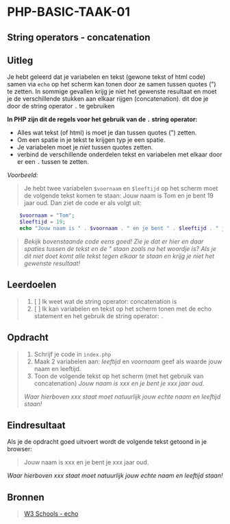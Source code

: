 # PHP-BASIC-TAAK-01
## String operators - concatenation
## Uitleg
Je hebt geleerd dat je variabelen en tekst (gewone tekst of html code) samen via `echo` op het scherm kan tonen door ze samen tussen quotes (") te zetten. In sommige gevallen krijg je niet het gewenste resultaat en moet je de verschillende stukken aan elkaar rijgen (concatenation). dit doe je door de string operator `.` te gebruiken

**In PHP zijn dit de regels voor het gebruik van de `.` string operator:**
* Alles wat tekst (of html) is moet je dan tussen quotes (") zetten.
* Om een spatie in je tekst te krijgen typ je een spatie.
* Je variabelen moet je _niet_ tussen quotes zetten.
* verbind de verschillende onderdelen tekst en variabelen met elkaar door er een `.` tussen te zetten.

_Voorbeeld:_  
>Je hebt twee variabelen `$voornaam` en `$leeftijd` op het scherm moet de volgende tekst komen te staan: Jouw naam is Tom en je bent 19 jaar oud. Dan ziet de code er als volgt uit:
```php
    $voornaam = "Tom";
    $leeftijd = 19;
    echo "Jouw naam is " . $voornaam . " en je bent " . $leeftijd . " jaar oud.";
```
>_Bekijk bovenstaande code eens goed! Zie je dat er hier en daar spaties tussen de tekst en de " staan zoals na het woordje is? Als je dit niet doet komt alle tekst tegen elkaar te staan en krijg je niet het gewenste resultaat!_
>
## Leerdoelen
>1. [ ] Ik weet wat de string operator: concatenation is
>2. [ ] Ik kan variabelen en tekst op het scherm tonen met de echo statement en het gebruik de string operator: `.`

## Opdracht
>1. Schrijf je code in `index.php`
>2. Maak 2 variabelen aan: _leeftijd_ en _voornaam_ geef als waarde jouw naam en leeftijd.
>3. Toon de volgende tekst op het scherm (met het gebruik van concatenation) _Jouw naam is xxx en je bent je xxx jaar oud._
>
>_Waar hierboven xxx staat moet natuurlijk jouw echte naam en leeftijd staan!_

## Eindresultaat
Als je de opdracht goed uitvoert wordt de volgende tekst getoond in je browser: 
>Jouw naam is xxx en je bent je xxx jaar oud.  
>
_Waar hierboven xxx staat moet natuurlijk jouw echte naam en leeftijd staan!_

## Bronnen
>[W3 Schools - echo](https://www.w3schools.com/php/php_echo_print.asp)
